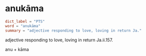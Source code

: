 # anukāma

``` toml
dict_label = "PTS"
word = "anukāma"
summary = "adjective responding to love, loving in return Ja."
```

adjective responding to love, loving in return Ja.ii.157.

anu \+ kāma

